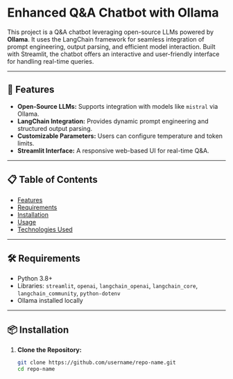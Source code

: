 
# Enhanced Q&A Chatbot with Ollama  

This project is a Q&A chatbot leveraging open-source LLMs powered by **Ollama**. It uses the LangChain framework for seamless integration of prompt engineering, output parsing, and efficient model interaction. Built with Streamlit, the chatbot offers an interactive and user-friendly interface for handling real-time queries.

---

## 🚀 Features  
- **Open-Source LLMs:** Supports integration with models like `mistral` via Ollama.  
- **LangChain Integration:** Provides dynamic prompt engineering and structured output parsing.  
- **Customizable Parameters:** Users can configure temperature and token limits.  
- **Streamlit Interface:** A responsive web-based UI for real-time Q&A.  

---

## 📋 Table of Contents  
- [Features](#-features)  
- [Requirements](#-requirements)  
- [Installation](#-installation)  
- [Usage](#-usage)  
- [Technologies Used](#-technologies-used)  


---

## 🛠 Requirements  
- Python 3.8+  
- Libraries: `streamlit`, `openai`, `langchain_openai`, `langchain_core`, `langchain_community`, `python-dotenv`  
- Ollama installed locally  

---

## 📦 Installation  

1. **Clone the Repository:**  
   ```bash
   git clone https://github.com/username/repo-name.git
   cd repo-name

